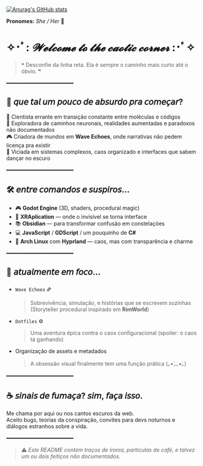 [![Anurag's GitHub stats](https://github-readme-stats.vercel.app/api?username=Satt2ds&show_icons=true&theme=jolly)](https://github.com/anuraghazra/github-readme-stats)

**Pronomes:** *She / Her* 🌷

# ✧･ﾟ: *𝓦𝓮𝓵𝓬𝓸𝓶𝓮 𝓽𝓸 𝓽𝓱𝓮 𝓬𝓪𝓸𝓽𝓲𝓬 𝓬𝓸𝓻𝓷𝓮𝓻* :･ﾟ✧

> ❝ Desconfie da linha reta. Ela é sempre o caminho mais curto até o óbvio. ❞

━━━━━━━━━━━━━━━━━━━━━

## 🧬 𝘲𝘶𝘦 𝘵𝘢𝘭 𝘶𝘮 𝘱𝘰𝘶𝘤𝘰 𝘥𝘦 𝘢𝘣𝘴𝘶𝘳𝘥𝘰 𝘱𝘳𝘢 𝘤𝘰𝘮𝘦𝘤̧𝘢𝘳?

🥼 Cientista errante em transição constante entre moléculas e códigos  
🧠 Exploradora de caminhos neuronais, realidades aumentadas e paradoxos não documentados  
🎮 Criadora de mundos em **Wave Echoes**, onde narrativas não pedem licença pra existir  
🌌 Viciada em sistemas complexos, caos organizado e interfaces que sabem dançar no escuro

━━━━━━━━━━━━━━━━━━━━━

## 🛠️ 𝘦𝘯𝘵𝘳𝘦 𝘤𝘰𝘮𝘢𝘯𝘥𝘰𝘴 𝘦 𝘴𝘶𝘴𝘱𝘪𝘳𝘰𝘴...

- 🎮 **Godot Engine** (3D, shaders, procedural magic)
- 🧪 **XRAplication** — onde o invisível se torna interface
- 📚 **Obsidian** — para transformar confusão em constelações
- 💻 **JavaScript** / **GDScript** / um pouquinho de **C#**
- 🐧 **Arch Linux** com **Hyprland** — caos, mas com transparência e charme

━━━━━━━━━━━━━━━━━━━━━

## 🧪 𝘢𝘵𝘶𝘢𝘭𝘮𝘦𝘯𝘵𝘦 𝘦𝘮 𝘧𝘰𝘤𝘰...

- `Wave Echoes` 🜸  
  > Sobrevivência, simulação, e histórias que se escrevem sozinhas  
  > (Storyteller procedural inspirado em **RimWorld**)

- `Dotfiles` ⚙️  
  > Uma aventura épica contra o caos configuracional (spoiler: o caos tá ganhando)

- Organização de assets e metadados  
  > A obsessão visual finalmente tem uma função prática (｡•́︿•̀｡)

━━━━━━━━━━━━━━━━━━━━━

## ☕ 𝘴𝘪𝘯𝘢𝘪𝘴 𝘥𝘦 𝘧𝘶𝘮𝘢𝘤̧𝘢? 𝘴𝘪𝘮, 𝘧𝘢𝘤̧𝘢 𝘪𝘴𝘴𝘰.

Me chama por aqui ou nos cantos escuros da web.  
Aceito bugs, teorias da conspiração, convites para devs noturnos e diálogos estranhos sobre a vida.  

━━━━━━━━━━━━━━━━━━━━━

> ⚠️ *Este README contém traços de ironia, partículas de café, e talvez um ou dois feitiços não documentados.*

<!--
<a href="https://github.com/Satt2ds/github-readme-stats">
    <img src="https://files.catbox.moe/77226d.gif" width=200 align="right" />
</a>
-->
